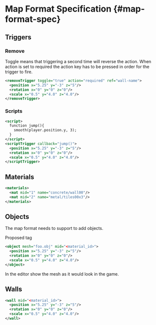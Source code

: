 # Map Format Specification {#map-format-spec}
## Triggers
### Remove
Toggle means that triggering a second time will reverse the action.
When action is set to required the action key has to be pressed in order for the trigger to fire.

```xml
<removeTrigger toggle="true" action="required" ref="wall-name">
  <position x="5.25" y="-3" z="5"/>
  <rotation x="0" y="0" z="0"/>
  <scale x="0.5" y="4.0" z="4.0"/>
</removeTrigger>
```

### Scripts

```xml
<script>
  function jump(){
    smooth(player.position.y, 3);
  }
</script>
<scriptTrigger callback="jump()">
  <position x="5.25" y="-3" z="5"/>
  <rotation x="0" y="0" z="0"/>
  <scale x="0.5" y="4.0" z="4.0"/>
</scriptTrigger>
```

## Materials

```xml
<materials>
  <mat mid="1" name="concrete/wall00"/>
  <mat mid="2" name="metal/tiles00x3"/>
</materials>
```

## Objects
The map format needs to support to add objects.

Proposed tag

```xml
<object mesh="foo.obj" mid="<material_id>">
  <position x="5.25" y="-3" z="5"/>
  <rotation x="0" y="0" z="0"/>
  <scale x="0.5" y="4.0" z="4.0"/>
</object>
```

In the editor show the mesh as it would look in the game.


## Walls

```xml
<wall mid="<material_id>">
  <position x="5.25" y="-3" z="5"/>
  <rotation x="0" y="0" z="0"/>
  <scale x="0.5" y="4.0" z="4.0"/>
</wall>
```
